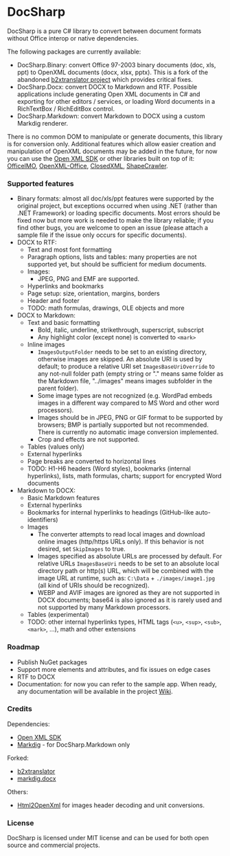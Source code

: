 # DocSharp

DocSharp is a pure C# library to convert between document formats without Office interop or native dependencies.

The following packages are currently available:

- DocSharp.Binary: convert Office 97-2003 binary documents (doc, xls, ppt) to OpenXML documents (docx, xlsx, pptx). This is a fork of the abandoned [b2xtranslator project](https://github.com/EvolutionJobs/b2xtranslator) which provides critical fixes.
- DocSharp.Docx: convert DOCX to Markdown and RTF. Possible applications include generating Open XML documents in C# and exporting for other editors / services, or loading Word documents in a RichTextBox / RichEditBox control.
- DocSharp.Markdown: convert Markdown to DOCX using a custom Markdig renderer.

There is no common DOM to manipulate or generate documents, this library is for conversion only. Additional features which allow easier creation and manipulation of OpenXML documents may be added in the future, for now you can use the [Open XML SDK](https://github.com/dotnet/Open-XML-SDK) or other libraries built on top of it: [OfficeIMO](https://github.com/EvotecIT/OfficeIMO), [OpenXML-Office](https://github.com/DraviaVemal/OpenXML-Office), [ClosedXML](https://github.com/ClosedXML/ClosedXML), [ShapeCrawler](https://github.com/ShapeCrawler/ShapeCrawler).

### Supported features

- Binary formats: almost all doc/xls/ppt features were supported by the original project, but exceptions occurred when using .NET (rather than .NET Framework) or loading specific documents. Most errors should be fixed now but more work is needed to make the library reliable; if you find other bugs, you are welcome to open an issue (please attach a sample file if the issue only occurs for specific documents).
- DOCX to RTF: 
  * Text and most font formatting
  * Paragraph options, lists and tables: many properties are not supported yet, but should be sufficient for medium documents.
  * Images:
    - JPEG, PNG and EMF are supported.
  * Hyperlinks and bookmarks
  * Page setup: size, orientation, margins, borders
  * Header and footer
  * TODO: math formulas, drawings, OLE objects and more
- DOCX to Markdown:
  * Text and basic formatting
    - Bold, italic, underline, strikethrough, superscript, subscript
    - Any highlight color (except none) is converted to `<mark>`
  * Inline images
    - `ImagesOutputFolder` needs to be set to an existing directory, otherwise images are skipped. An absolute URI is used by default; to produce a relative URI set `ImagesBaseUriOverride` to any not-null folder path (empty string or "." means same folder as the Markdown file, "../images" means images subfolder in the parent folder).
    - Some image types are not recognized (e.g. WordPad embeds images in a different way compared to MS Word and other word processors).
    - Images should be in JPEG, PNG or GIF format to be supported by browsers; BMP is partially supported but not recommended. There is currently no automatic image conversion implemented.
    - Crop and effects are not supported.
  * Tables (values only)
  * External hyperlinks
  * Page breaks are converted to horizontal lines
  * TODO: H1-H6 headers (Word styles), bookmarks (internal hyperlinks), lists, math formulas, charts; support for encrypted Word documents
- Markdown to DOCX:
  * Basic Markdown features
  * External hyperlinks
  * Bookmarks for internal hyperlinks to headings (GitHub-like auto-identifiers)
  * Images
    - The converter attempts to read local images and download online images (http/https URLs only). If this behavior is not desired, set `SkipImages` to true.
    - Images specified as absolute URLs are processed by default. For relative URLs `ImagesBaseUri` needs to be set to an absolute local directory path or http(s) URL, which will be combined with the image URL at runtime, such as: `C:\Data` + `./images/image1.jpg` (all kind of URIs should be recognized).
    - WEBP and AVIF images are ignored as they are not supported in DOCX documents; base64 is also ignored as it is rarely used and not supported by many Markdown processors.
  * Tables (experimental)
  * TODO: other internal hyperlinks types, HTML tags (`<u>`, `<sup>`, `<sub>`, `<mark>`, ...), math and other extensions

### Roadmap

- Publish NuGet packages
- Support more elements and attributes, and fix issues on edge cases
- RTF to DOCX
- Documentation: for now you can refer to the sample app. When ready, any documentation will be available in the project [Wiki](https://github.com/manfromarce/DocSharp/wiki).

### Credits

Dependencies: 
- [Open XML SDK](https://github.com/dotnet/Open-XML-SDK)
- [Markdig](https://github.com/xoofx/markdig) - for DocSharp.Markdown only

Forked: 
- [b2xtranslator](https://github.com/EvolutionJobs/b2xtranslator)
- [markdig.docx](https://github.com/morincer/markdig.docx)

Others:
- [Html2OpenXml](https://github.com/onizet/html2openxml) for images header decoding and unit conversions.

### License

DocSharp is licensed under MIT license and can be used for both open source and commercial projects.
